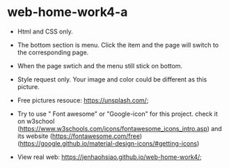 # web-home-work4-a
+ Html and CSS only.
+ The bottom section is menu. Click the item and the page will switch to the corresponding page.
+ When the page swtich and the menu still stick on bottom.
+ Style request only. Your image and color could be different as this picture.
+ Free pictures resouce: https://unsplash.com/;
+ Try to use " Font awesome" or "Google-icon" for this project. check it on w3school (https://www.w3schools.com/icons/fontawesome_icons_intro.asp) and its website (https://fontawesome.com/free) (https://google.github.io/material-design-icons/#getting-icons)

+ View real web: https://jenhaohsiao.github.io/web-home-work4/;
